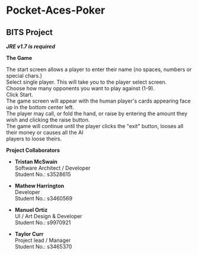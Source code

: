 # Pocket-Aces-Poker
BITS Project
---
***JRE v1.7 is required***
  
  
**The Game**
  
The start screen allows a player to enter their name (no spaces, numbers or special chars.)  
Select single player. This will take you to the player select screen.  
Choose how many opponents you want to play against (1-9).  
Click Start.  
The game screen will appear with the human player's cards appearing face up in the bottom center left.  
The player may call, or fold the hand, or raise by entering the amount they wish and clicking the raise button.  
The game will continue until the player clicks the "exit" button, looses all their money or causes all the AI   
players to loose theirs.  

**Project Collaborators**
* **Tristan McSwain**  
Software Architect / Developer  
Student No.: s3528615

* **Mathew Harrington**  
Developer  
Student No.: s3460569

* **Manuel Ortiz**  
UI / Art Design & Developer  
Student No.: s9970921

* **Taylor Curr**  
Project lead / Manager  
Student No.: s3465370
